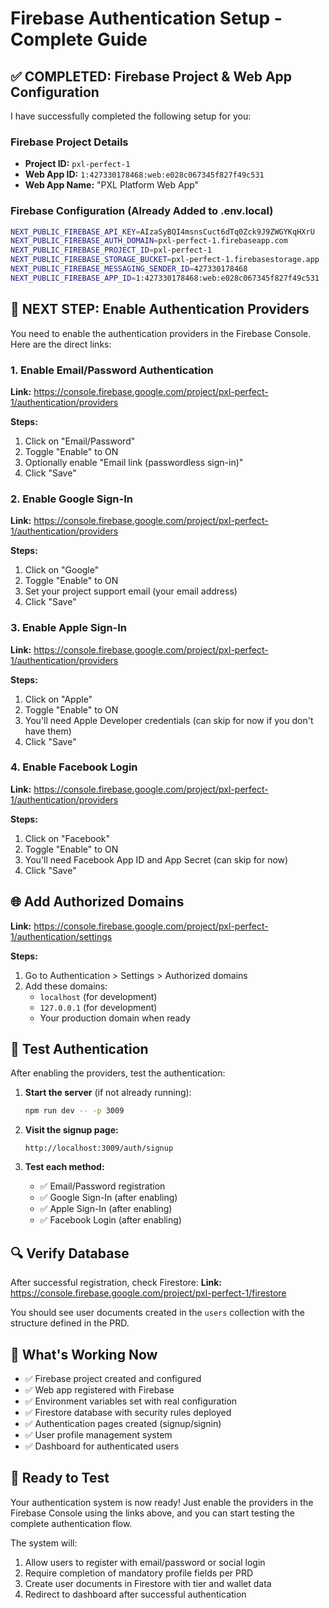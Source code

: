 # Firebase Authentication Setup - Complete Guide

## ✅ COMPLETED: Firebase Project & Web App Configuration

I have successfully completed the following setup for you:

### Firebase Project Details
- **Project ID:** `pxl-perfect-1`
- **Web App ID:** `1:427330178468:web:e028c067345f827f49c531`
- **Web App Name:** "PXL Platform Web App"

### Firebase Configuration (Already Added to .env.local)
```bash
NEXT_PUBLIC_FIREBASE_API_KEY=AIzaSyBQI4msnsCuct6dTq0Zck9J9ZWGYKqHXrU
NEXT_PUBLIC_FIREBASE_AUTH_DOMAIN=pxl-perfect-1.firebaseapp.com
NEXT_PUBLIC_FIREBASE_PROJECT_ID=pxl-perfect-1
NEXT_PUBLIC_FIREBASE_STORAGE_BUCKET=pxl-perfect-1.firebasestorage.app
NEXT_PUBLIC_FIREBASE_MESSAGING_SENDER_ID=427330178468
NEXT_PUBLIC_FIREBASE_APP_ID=1:427330178468:web:e028c067345f827f49c531
```

## 🔧 NEXT STEP: Enable Authentication Providers

You need to enable the authentication providers in the Firebase Console. Here are the direct links:

### 1. Enable Email/Password Authentication
**Link:** https://console.firebase.google.com/project/pxl-perfect-1/authentication/providers

**Steps:**
1. Click on "Email/Password"
2. Toggle "Enable" to ON
3. Optionally enable "Email link (passwordless sign-in)"
4. Click "Save"

### 2. Enable Google Sign-In
**Link:** https://console.firebase.google.com/project/pxl-perfect-1/authentication/providers

**Steps:**
1. Click on "Google"
2. Toggle "Enable" to ON
3. Set your project support email (your email address)
4. Click "Save"

### 3. Enable Apple Sign-In
**Link:** https://console.firebase.google.com/project/pxl-perfect-1/authentication/providers

**Steps:**
1. Click on "Apple"
2. Toggle "Enable" to ON
3. You'll need Apple Developer credentials (can skip for now if you don't have them)
4. Click "Save"

### 4. Enable Facebook Login
**Link:** https://console.firebase.google.com/project/pxl-perfect-1/authentication/providers

**Steps:**
1. Click on "Facebook"
2. Toggle "Enable" to ON
3. You'll need Facebook App ID and App Secret (can skip for now)
4. Click "Save"

## 🌐 Add Authorized Domains

**Link:** https://console.firebase.google.com/project/pxl-perfect-1/authentication/settings

**Steps:**
1. Go to Authentication > Settings > Authorized domains
2. Add these domains:
   - `localhost` (for development)
   - `127.0.0.1` (for development)
   - Your production domain when ready

## 🧪 Test Authentication

After enabling the providers, test the authentication:

1. **Start the server** (if not already running):
   ```bash
   npm run dev -- -p 3009
   ```

2. **Visit the signup page:**
   ```
   http://localhost:3009/auth/signup
   ```

3. **Test each method:**
   - ✅ Email/Password registration
   - ✅ Google Sign-In (after enabling)
   - ✅ Apple Sign-In (after enabling)
   - ✅ Facebook Login (after enabling)

## 🔍 Verify Database

After successful registration, check Firestore:
**Link:** https://console.firebase.google.com/project/pxl-perfect-1/firestore

You should see user documents created in the `users` collection with the structure defined in the PRD.

## 📱 What's Working Now

- ✅ Firebase project created and configured
- ✅ Web app registered with Firebase
- ✅ Environment variables set with real configuration
- ✅ Firestore database with security rules deployed
- ✅ Authentication pages created (signup/signin)
- ✅ User profile management system
- ✅ Dashboard for authenticated users

## 🚀 Ready to Test

Your authentication system is now ready! Just enable the providers in the Firebase Console using the links above, and you can start testing the complete authentication flow.

The system will:
1. Allow users to register with email/password or social login
2. Require completion of mandatory profile fields per PRD
3. Create user documents in Firestore with tier and wallet data
4. Redirect to dashboard after successful authentication
